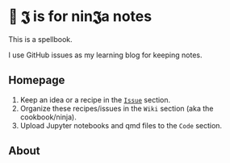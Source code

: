 # 🥷 𝕵 is for nin𝕵a notes 
This is a spellbook.

I use GitHub issues as my learning blog for keeping notes.

## Homepage

1. Keep an idea or a recipe in the [`Issue`](https://github.com/tsai-jiewen/ninja/issues) section.
2. Organize these recipes/issues in the `Wiki` section (aka the cookbook/ninja).
3. Upload Jupyter notebooks and qmd files to the `Code` section.


## About

